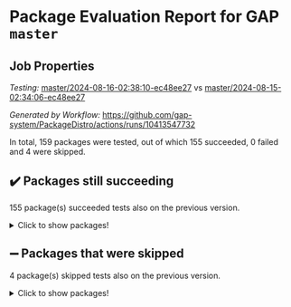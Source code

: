 # Package Evaluation Report for GAP `master`

## Job Properties

*Testing:* [master/2024-08-16-02:38:10-ec48ee27](https://github.com/gap-system/PackageDistro/blob/data/reports/master/2024-08-16-02:38:10-ec48ee27) vs [master/2024-08-15-02:34:06-ec48ee27](https://github.com/gap-system/PackageDistro/blob/data/reports/master/2024-08-15-02:34:06-ec48ee27)

*Generated by Workflow:* https://github.com/gap-system/PackageDistro/actions/runs/10413547732

In total, 159 packages were tested, out of which 155 succeeded, 0 failed and 4 were skipped.

## :heavy_check_mark: Packages still succeeding

155 package(s) succeeded tests also on the previous version.
<details><summary>Click to show packages!</summary>

- 4ti2interface 2023.02-04 [(success)](https://github.com/gap-system/PackageDistro/actions/runs/10413547732/job/28841334246)
- ace 5.6.2 [(success)](https://github.com/gap-system/PackageDistro/actions/runs/10413547732/job/28841337504)
- aclib 1.3.2 [(success)](https://github.com/gap-system/PackageDistro/actions/runs/10413547732/job/28841338040)
- agt 0.3.1 [(success)](https://github.com/gap-system/PackageDistro/actions/runs/10413547732/job/28841338427)
- alnuth 3.2.1 [(success)](https://github.com/gap-system/PackageDistro/actions/runs/10413547732/job/28841338628)
- anupq 3.3.0 [(success)](https://github.com/gap-system/PackageDistro/actions/runs/10413547732/job/28841340527)
- atlasrep 2.1.8 [(success)](https://github.com/gap-system/PackageDistro/actions/runs/10413547732/job/28841340746)
- autodoc 2023.06.19 [(success)](https://github.com/gap-system/PackageDistro/actions/runs/10413547732/job/28841340892)
- automata 1.15 [(success)](https://github.com/gap-system/PackageDistro/actions/runs/10413547732/job/28841341069)
- automgrp 1.3.2 [(success)](https://github.com/gap-system/PackageDistro/actions/runs/10413547732/job/28841341272)
- autpgrp 1.11 [(success)](https://github.com/gap-system/PackageDistro/actions/runs/10413547732/job/28841341429)
- cap 2024.07-07 [(success)](https://github.com/gap-system/PackageDistro/actions/runs/10413547732/job/28841341602)
- caratinterface 2.3.6 [(success)](https://github.com/gap-system/PackageDistro/actions/runs/10413547732/job/28841341777)
- cddinterface 2022.11.01 [(success)](https://github.com/gap-system/PackageDistro/actions/runs/10413547732/job/28841341929)
- circle 1.6.6 [(success)](https://github.com/gap-system/PackageDistro/actions/runs/10413547732/job/28841342050)
- classicpres 1.22 [(success)](https://github.com/gap-system/PackageDistro/actions/runs/10413547732/job/28841342219)
- cohomolo 1.6.11 [(success)](https://github.com/gap-system/PackageDistro/actions/runs/10413547732/job/28841342377)
- congruence 1.2.6 [(success)](https://github.com/gap-system/PackageDistro/actions/runs/10413547732/job/28841342536)
- corelg 1.57 [(success)](https://github.com/gap-system/PackageDistro/actions/runs/10413547732/job/28841342699)
- crime 1.6 [(success)](https://github.com/gap-system/PackageDistro/actions/runs/10413547732/job/28841342854)
- crisp 1.4.6 [(success)](https://github.com/gap-system/PackageDistro/actions/runs/10413547732/job/28841343035)
- crypting 0.10.4 [(success)](https://github.com/gap-system/PackageDistro/actions/runs/10413547732/job/28841343235)
- cryst 4.1.27 [(success)](https://github.com/gap-system/PackageDistro/actions/runs/10413547732/job/28841343472)
- crystcat 1.1.10 [(success)](https://github.com/gap-system/PackageDistro/actions/runs/10413547732/job/28841343667)
- ctbllib 1.3.9 [(success)](https://github.com/gap-system/PackageDistro/actions/runs/10413547732/job/28841343838)
- cubefree 1.19 [(success)](https://github.com/gap-system/PackageDistro/actions/runs/10413547732/job/28841344026)
- curlinterface 2.3.2 [(success)](https://github.com/gap-system/PackageDistro/actions/runs/10413547732/job/28841344227)
- cvec 2.8.1 [(success)](https://github.com/gap-system/PackageDistro/actions/runs/10413547732/job/28841344404)
- datastructures 0.3.0 [(success)](https://github.com/gap-system/PackageDistro/actions/runs/10413547732/job/28841344585)
- deepthought 1.0.6 [(success)](https://github.com/gap-system/PackageDistro/actions/runs/10413547732/job/28841344800)
- design 1.8 [(success)](https://github.com/gap-system/PackageDistro/actions/runs/10413547732/job/28841344996)
- difsets 2.3.1 [(success)](https://github.com/gap-system/PackageDistro/actions/runs/10413547732/job/28841345189)
- digraphs 1.7.1 [(success)](https://github.com/gap-system/PackageDistro/actions/runs/10413547732/job/28841345343)
- edim 1.3.8 [(success)](https://github.com/gap-system/PackageDistro/actions/runs/10413547732/job/28841345513)
- example 4.3.4 [(success)](https://github.com/gap-system/PackageDistro/actions/runs/10413547732/job/28841345643)
- examplesforhomalg 2023.10-01 [(success)](https://github.com/gap-system/PackageDistro/actions/runs/10413547732/job/28841345862)
- factint 1.6.3 [(success)](https://github.com/gap-system/PackageDistro/actions/runs/10413547732/job/28841346037)
- ferret 1.0.11 [(success)](https://github.com/gap-system/PackageDistro/actions/runs/10413547732/job/28841346233)
- fga 1.5.0 [(success)](https://github.com/gap-system/PackageDistro/actions/runs/10413547732/job/28841346443)
- fining 1.5.6 [(success)](https://github.com/gap-system/PackageDistro/actions/runs/10413547732/job/28841346669)
- float 1.0.4 [(success)](https://github.com/gap-system/PackageDistro/actions/runs/10413547732/job/28841346914)
- format 1.4.4 [(success)](https://github.com/gap-system/PackageDistro/actions/runs/10413547732/job/28841347100)
- forms 1.2.11 [(success)](https://github.com/gap-system/PackageDistro/actions/runs/10413547732/job/28841347272)
- fplsa 1.2.6 [(success)](https://github.com/gap-system/PackageDistro/actions/runs/10413547732/job/28841347440)
- fr 2.4.13 [(success)](https://github.com/gap-system/PackageDistro/actions/runs/10413547732/job/28841347604)
- francy 2.0.3 [(success)](https://github.com/gap-system/PackageDistro/actions/runs/10413547732/job/28841347829)
- fwtree 1.3 [(success)](https://github.com/gap-system/PackageDistro/actions/runs/10413547732/job/28841348049)
- gapdoc 1.6.7 [(success)](https://github.com/gap-system/PackageDistro/actions/runs/10413547732/job/28841348232)
- gauss 2023.02-04 [(success)](https://github.com/gap-system/PackageDistro/actions/runs/10413547732/job/28841348411)
- gaussforhomalg 2024.07-01 [(success)](https://github.com/gap-system/PackageDistro/actions/runs/10413547732/job/28841348584)
- gbnp 1.0.5 [(success)](https://github.com/gap-system/PackageDistro/actions/runs/10413547732/job/28841348748)
- generalizedmorphismsforcap 2024.04-01 [(success)](https://github.com/gap-system/PackageDistro/actions/runs/10413547732/job/28841348923)
- genss 1.6.9 [(success)](https://github.com/gap-system/PackageDistro/actions/runs/10413547732/job/28841349086)
- gradedmodules 2024.01-01 [(success)](https://github.com/gap-system/PackageDistro/actions/runs/10413547732/job/28841349230)
- gradedringforhomalg 2024.07-01 [(success)](https://github.com/gap-system/PackageDistro/actions/runs/10413547732/job/28841349384)
- grape 4.9.0 [(success)](https://github.com/gap-system/PackageDistro/actions/runs/10413547732/job/28841349515)
- groupoids 1.74 [(success)](https://github.com/gap-system/PackageDistro/actions/runs/10413547732/job/28841349699)
- grpconst 2.6.5 [(success)](https://github.com/gap-system/PackageDistro/actions/runs/10413547732/job/28841349834)
- guarana 0.96.3 [(success)](https://github.com/gap-system/PackageDistro/actions/runs/10413547732/job/28841349995)
- guava 3.19 [(success)](https://github.com/gap-system/PackageDistro/actions/runs/10413547732/job/28841350166)
- hap 1.65 [(success)](https://github.com/gap-system/PackageDistro/actions/runs/10413547732/job/28841350310)
- hapcryst 0.1.15 [(success)](https://github.com/gap-system/PackageDistro/actions/runs/10413547732/job/28841350489)
- hecke 1.5.3 [(success)](https://github.com/gap-system/PackageDistro/actions/runs/10413547732/job/28841350687)
- help 4.0 [(success)](https://github.com/gap-system/PackageDistro/actions/runs/10413547732/job/28841350871)
- homalg 2024.01-01 [(success)](https://github.com/gap-system/PackageDistro/actions/runs/10413547732/job/28841351045)
- homalgtocas 2023.11-01 [(success)](https://github.com/gap-system/PackageDistro/actions/runs/10413547732/job/28841351190)
- idrel 2.47 [(success)](https://github.com/gap-system/PackageDistro/actions/runs/10413547732/job/28841351324)
- images 1.3.2 [(success)](https://github.com/gap-system/PackageDistro/actions/runs/10413547732/job/28841351499)
- intpic 0.3.0 [(success)](https://github.com/gap-system/PackageDistro/actions/runs/10413547732/job/28841351660)
- io 4.8.3 [(success)](https://github.com/gap-system/PackageDistro/actions/runs/10413547732/job/28841351808)
- io_forhomalg 2023.02-04 [(success)](https://github.com/gap-system/PackageDistro/actions/runs/10413547732/job/28841351984)
- irredsol 1.4.4 [(success)](https://github.com/gap-system/PackageDistro/actions/runs/10413547732/job/28841352147)
- json 2.2.1 [(success)](https://github.com/gap-system/PackageDistro/actions/runs/10413547732/job/28841352263)
- jupyterkernel 1.5.1 [(success)](https://github.com/gap-system/PackageDistro/actions/runs/10413547732/job/28841352399)
- jupyterviz 1.5.6 [(success)](https://github.com/gap-system/PackageDistro/actions/runs/10413547732/job/28841352520)
- kan 1.37 [(success)](https://github.com/gap-system/PackageDistro/actions/runs/10413547732/job/28841352659)
- kbmag 1.5.11 [(success)](https://github.com/gap-system/PackageDistro/actions/runs/10413547732/job/28841352822)
- laguna 3.9.7 [(success)](https://github.com/gap-system/PackageDistro/actions/runs/10413547732/job/28841352967)
- liealgdb 2.2.1 [(success)](https://github.com/gap-system/PackageDistro/actions/runs/10413547732/job/28841353091)
- liepring 2.9.1 [(success)](https://github.com/gap-system/PackageDistro/actions/runs/10413547732/job/28841353199)
- liering 2.4.2 [(success)](https://github.com/gap-system/PackageDistro/actions/runs/10413547732/job/28841353328)
- linearalgebraforcap 2024.07-05 [(success)](https://github.com/gap-system/PackageDistro/actions/runs/10413547732/job/28841353466)
- lins 0.9 [(success)](https://github.com/gap-system/PackageDistro/actions/runs/10413547732/job/28841353615)
- localizeringforhomalg 2023.10-01 [(success)](https://github.com/gap-system/PackageDistro/actions/runs/10413547732/job/28841353775)
- loops 3.4.3 [(success)](https://github.com/gap-system/PackageDistro/actions/runs/10413547732/job/28841353951)
- lpres 1.1.1 [(success)](https://github.com/gap-system/PackageDistro/actions/runs/10413547732/job/28841354114)
- majoranaalgebras 1.5.2 [(success)](https://github.com/gap-system/PackageDistro/actions/runs/10413547732/job/28841354280)
- mapclass 1.4.6 [(success)](https://github.com/gap-system/PackageDistro/actions/runs/10413547732/job/28841354443)
- matgrp 0.70 [(success)](https://github.com/gap-system/PackageDistro/actions/runs/10413547732/job/28841354583)
- matricesforhomalg 2024.07-01 [(success)](https://github.com/gap-system/PackageDistro/actions/runs/10413547732/job/28841354752)
- modisom 2.5.4 [(success)](https://github.com/gap-system/PackageDistro/actions/runs/10413547732/job/28841354891)
- modulepresentationsforcap 2024.07-02 [(success)](https://github.com/gap-system/PackageDistro/actions/runs/10413547732/job/28841355043)
- modules 2024.01-01 [(success)](https://github.com/gap-system/PackageDistro/actions/runs/10413547732/job/28841355205)
- monoidalcategories 2024.06-02 [(success)](https://github.com/gap-system/PackageDistro/actions/runs/10413547732/job/28841355343)
- nconvex 2022.09-01 [(success)](https://github.com/gap-system/PackageDistro/actions/runs/10413547732/job/28841355502)
- nilmat 1.4.2 [(success)](https://github.com/gap-system/PackageDistro/actions/runs/10413547732/job/28841355631)
- nock 1.5 [(success)](https://github.com/gap-system/PackageDistro/actions/runs/10413547732/job/28841355762)
- normalizinterface 1.3.6 [(success)](https://github.com/gap-system/PackageDistro/actions/runs/10413547732/job/28841355919)
- nq 2.5.11 [(success)](https://github.com/gap-system/PackageDistro/actions/runs/10413547732/job/28841356089)
- numericalsgps 1.3.1 [(success)](https://github.com/gap-system/PackageDistro/actions/runs/10413547732/job/28841356240)
- openmath 11.5.3 [(success)](https://github.com/gap-system/PackageDistro/actions/runs/10413547732/job/28841356388)
- orb 4.9.0 [(success)](https://github.com/gap-system/PackageDistro/actions/runs/10413547732/job/28841356542)
- packagemanager 1.4.4 [(success)](https://github.com/gap-system/PackageDistro/actions/runs/10413547732/job/28841356680)
- patternclass 2.4.3 [(success)](https://github.com/gap-system/PackageDistro/actions/runs/10413547732/job/28841356823)
- permut 2.0.5 [(success)](https://github.com/gap-system/PackageDistro/actions/runs/10413547732/job/28841356981)
- polenta 1.3.10 [(success)](https://github.com/gap-system/PackageDistro/actions/runs/10413547732/job/28841357198)
- polymaking 0.8.7 [(success)](https://github.com/gap-system/PackageDistro/actions/runs/10413547732/job/28841357369)
- primgrp 3.4.4 [(success)](https://github.com/gap-system/PackageDistro/actions/runs/10413547732/job/28841357540)
- profiling 2.5.4 [(success)](https://github.com/gap-system/PackageDistro/actions/runs/10413547732/job/28841357732)
- qdistrnd 0.9.4 [(success)](https://github.com/gap-system/PackageDistro/actions/runs/10413547732/job/28841357910)
- qpa 1.35 [(success)](https://github.com/gap-system/PackageDistro/actions/runs/10413547732/job/28841358102)
- quagroup 1.8.4 [(success)](https://github.com/gap-system/PackageDistro/actions/runs/10413547732/job/28841358260)
- radiroot 2.9 [(success)](https://github.com/gap-system/PackageDistro/actions/runs/10413547732/job/28841358447)
- rcwa 4.7.1 [(success)](https://github.com/gap-system/PackageDistro/actions/runs/10413547732/job/28841358627)
- rds 1.8 [(success)](https://github.com/gap-system/PackageDistro/actions/runs/10413547732/job/28841358832)
- recog 1.4.2 [(success)](https://github.com/gap-system/PackageDistro/actions/runs/10413547732/job/28841359045)
- repndecomp 1.3.0 [(success)](https://github.com/gap-system/PackageDistro/actions/runs/10413547732/job/28841359216)
- repsn 3.1.2 [(success)](https://github.com/gap-system/PackageDistro/actions/runs/10413547732/job/28841359380)
- resclasses 4.7.3 [(success)](https://github.com/gap-system/PackageDistro/actions/runs/10413547732/job/28841359547)
- ringsforhomalg 2024.06-01 [(success)](https://github.com/gap-system/PackageDistro/actions/runs/10413547732/job/28841359732)
- sco 2023.08-01 [(success)](https://github.com/gap-system/PackageDistro/actions/runs/10413547732/job/28841359918)
- scscp 2.4.3 [(success)](https://github.com/gap-system/PackageDistro/actions/runs/10413547732/job/28841360116)
- semigroups 5.3.7 [(success)](https://github.com/gap-system/PackageDistro/actions/runs/10413547732/job/28841360325)
- sglppow 2.4 [(success)](https://github.com/gap-system/PackageDistro/actions/runs/10413547732/job/28841360501)
- sgpviz 0.999.5 [(success)](https://github.com/gap-system/PackageDistro/actions/runs/10413547732/job/28841361090)
- simpcomp 2.1.14 [(success)](https://github.com/gap-system/PackageDistro/actions/runs/10413547732/job/28841361303)
- singular 2024.06.03 [(success)](https://github.com/gap-system/PackageDistro/actions/runs/10413547732/job/28841361511)
- sl2reps 1.1 [(success)](https://github.com/gap-system/PackageDistro/actions/runs/10413547732/job/28841361758)
- sla 1.6.2 [(success)](https://github.com/gap-system/PackageDistro/actions/runs/10413547732/job/28841362038)
- smallgrp 1.5.4 [(success)](https://github.com/gap-system/PackageDistro/actions/runs/10413547732/job/28841362266)
- smallsemi 0.7.0 [(success)](https://github.com/gap-system/PackageDistro/actions/runs/10413547732/job/28841362462)
- sonata 2.9.6 [(success)](https://github.com/gap-system/PackageDistro/actions/runs/10413547732/job/28841362670)
- sophus 1.27 [(success)](https://github.com/gap-system/PackageDistro/actions/runs/10413547732/job/28841362885)
- sotgrps 1.2 [(success)](https://github.com/gap-system/PackageDistro/actions/runs/10413547732/job/28841363089)
- spinsym 1.5.2 [(success)](https://github.com/gap-system/PackageDistro/actions/runs/10413547732/job/28841363319)
- standardff 1.0 [(success)](https://github.com/gap-system/PackageDistro/actions/runs/10413547732/job/28841363513)
- symbcompcc 1.3.2 [(success)](https://github.com/gap-system/PackageDistro/actions/runs/10413547732/job/28841363726)
- thelma 1.3 [(success)](https://github.com/gap-system/PackageDistro/actions/runs/10413547732/job/28841363908)
- tomlib 1.2.11 [(success)](https://github.com/gap-system/PackageDistro/actions/runs/10413547732/job/28841364149)
- toolsforhomalg 2024.07-01 [(success)](https://github.com/gap-system/PackageDistro/actions/runs/10413547732/job/28841364330)
- toric 1.9.6 [(success)](https://github.com/gap-system/PackageDistro/actions/runs/10413547732/job/28841364503)
- toricvarieties 2022.07.13 [(success)](https://github.com/gap-system/PackageDistro/actions/runs/10413547732/job/28841364661)
- transgrp 3.6.5 [(success)](https://github.com/gap-system/PackageDistro/actions/runs/10413547732/job/28841364838)
- typeset 1.2.2 [(success)](https://github.com/gap-system/PackageDistro/actions/runs/10413547732/job/28841364977)
- ugaly 4.1.3 [(success)](https://github.com/gap-system/PackageDistro/actions/runs/10413547732/job/28841365152)
- unipot 1.6 [(success)](https://github.com/gap-system/PackageDistro/actions/runs/10413547732/job/28841365320)
- unitlib 4.2.0 [(success)](https://github.com/gap-system/PackageDistro/actions/runs/10413547732/job/28841365542)
- utils 0.85 [(success)](https://github.com/gap-system/PackageDistro/actions/runs/10413547732/job/28841365818)
- uuid 0.7 [(success)](https://github.com/gap-system/PackageDistro/actions/runs/10413547732/job/28841366029)
- walrus 0.9991 [(success)](https://github.com/gap-system/PackageDistro/actions/runs/10413547732/job/28841366205)
- wedderga 4.10.5 [(success)](https://github.com/gap-system/PackageDistro/actions/runs/10413547732/job/28841366411)
- xmod 2.92 [(success)](https://github.com/gap-system/PackageDistro/actions/runs/10413547732/job/28841366596)
- xmodalg 1.23 [(success)](https://github.com/gap-system/PackageDistro/actions/runs/10413547732/job/28841366800)
- yangbaxter 0.10.6 [(success)](https://github.com/gap-system/PackageDistro/actions/runs/10413547732/job/28841367084)
- zeromqinterface 0.15 [(success)](https://github.com/gap-system/PackageDistro/actions/runs/10413547732/job/28841367282)
</details>

## :heavy_minus_sign: Packages that were skipped

4 package(s) skipped tests also on the previous version.
<details><summary>Click to show packages!</summary>

- browse 1.8.21 [(skipped)](https://github.com/gap-system/PackageDistro/actions/runs/10413547732/job/28841098673)
- itc 1.5.1 [(skipped)](https://github.com/gap-system/PackageDistro/actions/runs/10413547732/job/28841098673)
- polycyclic 2.16 [(skipped)](https://github.com/gap-system/PackageDistro/actions/runs/10413547732/job/28841098673)
- xgap 4.32 [(skipped)](https://github.com/gap-system/PackageDistro/actions/runs/10413547732/job/28841098673)
</details>

